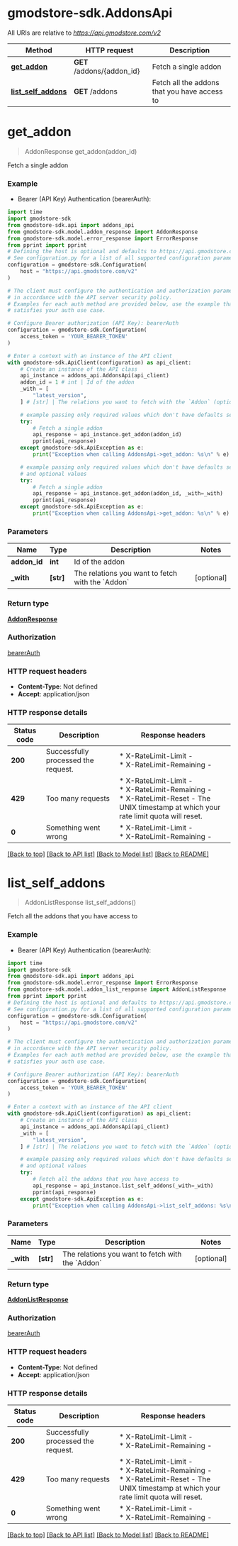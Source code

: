 # gmodstore-sdk.AddonsApi

All URIs are relative to *https://api.gmodstore.com/v2*

Method | HTTP request | Description
------------- | ------------- | -------------
[**get_addon**](AddonsApi.md#get_addon) | **GET** /addons/{addon_id} | Fetch a single addon
[**list_self_addons**](AddonsApi.md#list_self_addons) | **GET** /addons | Fetch all the addons that you have access to


# **get_addon**
> AddonResponse get_addon(addon_id)

Fetch a single addon

### Example

* Bearer (API Key) Authentication (bearerAuth):

```python
import time
import gmodstore-sdk
from gmodstore-sdk.api import addons_api
from gmodstore-sdk.model.addon_response import AddonResponse
from gmodstore-sdk.model.error_response import ErrorResponse
from pprint import pprint
# Defining the host is optional and defaults to https://api.gmodstore.com/v2
# See configuration.py for a list of all supported configuration parameters.
configuration = gmodstore-sdk.Configuration(
    host = "https://api.gmodstore.com/v2"
)

# The client must configure the authentication and authorization parameters
# in accordance with the API server security policy.
# Examples for each auth method are provided below, use the example that
# satisfies your auth use case.

# Configure Bearer authorization (API Key): bearerAuth
configuration = gmodstore-sdk.Configuration(
    access_token = 'YOUR_BEARER_TOKEN'
)

# Enter a context with an instance of the API client
with gmodstore-sdk.ApiClient(configuration) as api_client:
    # Create an instance of the API class
    api_instance = addons_api.AddonsApi(api_client)
    addon_id = 1 # int | Id of the addon
    _with = [
        "latest_version",
    ] # [str] | The relations you want to fetch with the `Addon` (optional)

    # example passing only required values which don't have defaults set
    try:
        # Fetch a single addon
        api_response = api_instance.get_addon(addon_id)
        pprint(api_response)
    except gmodstore-sdk.ApiException as e:
        print("Exception when calling AddonsApi->get_addon: %s\n" % e)

    # example passing only required values which don't have defaults set
    # and optional values
    try:
        # Fetch a single addon
        api_response = api_instance.get_addon(addon_id, _with=_with)
        pprint(api_response)
    except gmodstore-sdk.ApiException as e:
        print("Exception when calling AddonsApi->get_addon: %s\n" % e)
```


### Parameters

Name | Type | Description  | Notes
------------- | ------------- | ------------- | -------------
 **addon_id** | **int**| Id of the addon |
 **_with** | **[str]**| The relations you want to fetch with the &#x60;Addon&#x60; | [optional]

### Return type

[**AddonResponse**](AddonResponse.md)

### Authorization

[bearerAuth](../README.md#bearerAuth)

### HTTP request headers

 - **Content-Type**: Not defined
 - **Accept**: application/json


### HTTP response details

| Status code | Description | Response headers |
|-------------|-------------|------------------|
**200** | Successfully processed the request. |  * X-RateLimit-Limit -  <br>  * X-RateLimit-Remaining -  <br>  |
**429** | Too many requests |  * X-RateLimit-Limit -  <br>  * X-RateLimit-Remaining -  <br>  * X-RateLimit-Reset - The UNIX timestamp at which your rate limit quota will reset. <br>  |
**0** | Something went wrong |  * X-RateLimit-Limit -  <br>  * X-RateLimit-Remaining -  <br>  |

[[Back to top]](#) [[Back to API list]](../README.md#documentation-for-api-endpoints) [[Back to Model list]](../README.md#documentation-for-models) [[Back to README]](../README.md)

# **list_self_addons**
> AddonListResponse list_self_addons()

Fetch all the addons that you have access to

### Example

* Bearer (API Key) Authentication (bearerAuth):

```python
import time
import gmodstore-sdk
from gmodstore-sdk.api import addons_api
from gmodstore-sdk.model.error_response import ErrorResponse
from gmodstore-sdk.model.addon_list_response import AddonListResponse
from pprint import pprint
# Defining the host is optional and defaults to https://api.gmodstore.com/v2
# See configuration.py for a list of all supported configuration parameters.
configuration = gmodstore-sdk.Configuration(
    host = "https://api.gmodstore.com/v2"
)

# The client must configure the authentication and authorization parameters
# in accordance with the API server security policy.
# Examples for each auth method are provided below, use the example that
# satisfies your auth use case.

# Configure Bearer authorization (API Key): bearerAuth
configuration = gmodstore-sdk.Configuration(
    access_token = 'YOUR_BEARER_TOKEN'
)

# Enter a context with an instance of the API client
with gmodstore-sdk.ApiClient(configuration) as api_client:
    # Create an instance of the API class
    api_instance = addons_api.AddonsApi(api_client)
    _with = [
        "latest_version",
    ] # [str] | The relations you want to fetch with the `Addon` (optional)

    # example passing only required values which don't have defaults set
    # and optional values
    try:
        # Fetch all the addons that you have access to
        api_response = api_instance.list_self_addons(_with=_with)
        pprint(api_response)
    except gmodstore-sdk.ApiException as e:
        print("Exception when calling AddonsApi->list_self_addons: %s\n" % e)
```


### Parameters

Name | Type | Description  | Notes
------------- | ------------- | ------------- | -------------
 **_with** | **[str]**| The relations you want to fetch with the &#x60;Addon&#x60; | [optional]

### Return type

[**AddonListResponse**](AddonListResponse.md)

### Authorization

[bearerAuth](../README.md#bearerAuth)

### HTTP request headers

 - **Content-Type**: Not defined
 - **Accept**: application/json


### HTTP response details

| Status code | Description | Response headers |
|-------------|-------------|------------------|
**200** | Successfully processed the request. |  * X-RateLimit-Limit -  <br>  * X-RateLimit-Remaining -  <br>  |
**429** | Too many requests |  * X-RateLimit-Limit -  <br>  * X-RateLimit-Remaining -  <br>  * X-RateLimit-Reset - The UNIX timestamp at which your rate limit quota will reset. <br>  |
**0** | Something went wrong |  * X-RateLimit-Limit -  <br>  * X-RateLimit-Remaining -  <br>  |

[[Back to top]](#) [[Back to API list]](../README.md#documentation-for-api-endpoints) [[Back to Model list]](../README.md#documentation-for-models) [[Back to README]](../README.md)

